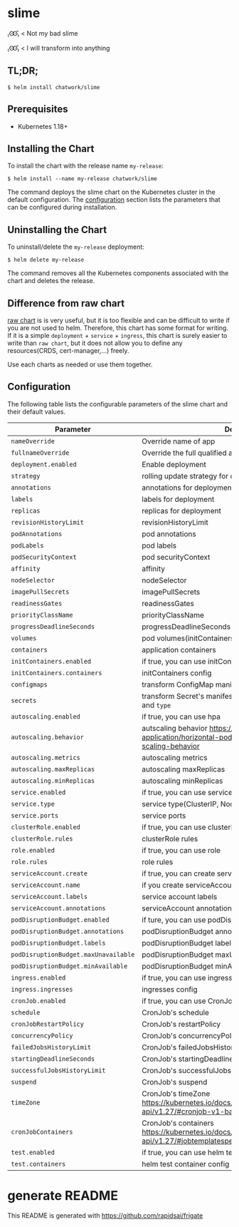 # slime

₍Ꙭ̂₎ < Not my bad slime

₍Ꙭ̂₎ < I will transform into anything

## TL;DR;

```
$ helm install chatwork/slime
```

## Prerequisites

* Kubernetes 1.18+

## Installing the Chart


To install the chart with the release name `my-release`:

```
$ helm install --name my-release chatwork/slime
```

The command deploys the slime chart on the Kubernetes cluster in the default configuration. The [configuration](https://github.com/chatwork/charts/tree/master/slime#configuration) section lists the parameters that can be configured during installation.

## Uninstalling the Chart

To uninstall/delete the `my-release` deployment:

```
$ helm delete my-release
```

The command removes all the Kubernetes components associated with the chart and deletes the release.

## Difference from raw chart

[raw chart](https://github.com/chatwork/charts/tree/master/raw) is is very useful, but it is too flexible and can be difficult to write if you are not used to helm.
Therefore, this chart has some format for writing. If it is a simple `deployment` + `service` + `ingress`, this chart is surely easier to write than `raw chart`,
but it does not allow you to define any resources(CRDS, cert-manager,...) freely.

Use each charts as needed or use them together.

## Configuration

The following table lists the configurable parameters of the slime chart and their default values.

| Parameter                             | Description                                                                                                                  | Default       |
|---------------------------------------|------------------------------------------------------------------------------------------------------------------------------|---------------|
| `nameOverride`                        | Override name of app                                                                                                         | `null`        |
| `fullnameOverride`                    | Override the full qualified app name                                                                                         | `null`        |
| `deployment.enabled`                  | Enable deployment                                                                                                            | `false`       |
| `strategy`                            | rolling update strategy for deployment                                                                                       | `{}`          |
| `annotations`                         | annotations for  deployment                                                                                                  | `{}`          |
| `labels`                              | labels for  deployment                                                                                                       | `{}`          |
| `replicas`                            | replicas for deployment                                                                                                      | `1`           |
| `revisionHistoryLimit`                | revisionHistoryLimit                                                                                                         | `""`          |
| `podAnnotations`                      | pod annotations                                                                                                              | `{}`          |
| `podLabels`                           | pod labels                                                                                                                   | `{}`          |
| `podSecurityContext`                  | pod securityContext                                                                                                          | `{}`          |
| `affinity`                            | affinity                                                                                                                     | `{}`          |
| `nodeSelector`                        | nodeSelector                                                                                                                 | `{}`          |
| `imagePullSecrets`                    | imagePullSecrets                                                                                                             | `[]`          |
| `readinessGates`                      | readinessGates                                                                                                               | `[]`          |
| `priorityClassName`                   | priorityClassName                                                                                                            | `""`          |
| `progressDeadlineSeconds`             | progressDeadlineSeconds                                                                                                      | `""`          |
| `volumes`                             | pod volumes(initContainers, containers)                                                                                      | `[]`          |
| `containers`                          | application containers                                                                                                       | `[]`          |
| `initContainers.enabled`              | if true, you can use initContainers                                                                                          | `false`       |
| `initContainers.containers`           | initContainers config                                                                                                        | `[]`          |
| `configmaps`                          | transform ConfigMap manifest. You can set `binaryData`, `data`                                                               | `{}`          |
| `secrets`                             | transform Secret's manifest. You can set `data`, `stringData` and `type`                                                     | `{}`          |
| `autoscaling.enabled`                 | if true, you can use hpa                                                                                                     | `false`       |
| `autoscaling.behavior`                | autscaling behavior https://kubernetes.io/docs/tasks/run-application/horizontal-pod-autoscale/#configurable-scaling-behavior | `{}`          |
| `autoscaling.metrics`                 | autoscaling metrics                                                                                                          | `[]`          |
| `autoscaling.maxReplicas`             | autoscaling maxReplicas                                                                                                      | `2`           |
| `autoscaling.minReplicas`             | autoscaling minReplicas                                                                                                      | `1`           |
| `service.enabled`                     | if true, you can use service                                                                                                 | `false`       |
| `service.type`                        | service type(ClusterIP, NodePort, LoadBalancer)                                                                              | `"ClusterIP"` |
| `service.ports`                       | service ports                                                                                                                | `{}`          |
| `clusterRole.enabled`                 | if true, you can use clusterRole                                                                                             | `false`       |
| `clusterRole.rules`                   | clusterRole rules                                                                                                            | `[]`          |
| `role.enabled`                        | if true, you can use role                                                                                                    | `false`       |
| `role.rules`                          | role rules                                                                                                                   | `[]`          |
| `serviceAccount.create`               | if true, you can create serviceAccount                                                                                       | `false`       |
| `serviceAccount.name`                 | if you create serviceAccount, you can set name                                                                               | `null`        |
| `serviceAccount.labels`               | service account labels                                                                                                       | `{}`          |
| `serviceAccount.annotations`          | serviceAccount annotations                                                                                                   | `{}`          |
| `podDisruptionBudget.enabled`         | if ture, you can use podDisruptionBudget                                                                                     | `false`       |
| `podDisruptionBudget.annotations`     | podDisruptionBudget annotations                                                                                              | `{}`          |
| `podDisruptionBudget.labels`          | podDisruptionBudget labels                                                                                                   | `{}`          |
| `podDisruptionBudget.maxUnavailable`  | podDisruptionBudget maxUnavailable                                                                                           | `null`        |
| `podDisruptionBudget.minAvailable`    | podDisruptionBudget minAvailable                                                                                             | `null`        |
| `ingress.enabled`                     | if true, you can use ingress                                                                                                 | `false`       |
| `ingress.ingresses`                   | ingresses config                                                                                                             | `{}`          |
| `cronJob.enabled`                     | if true, you can use CronJob                                                                                                 | `false`       |
| `schedule`                            | CronJob's schedule                                                                                                           | `""`          |
| `cronJobRestartPolicy`                | CronJob's restartPolicy                                                                                                      | `OnFailure`   |
| `concurrencyPolicy`                   | CronJob's concurrencyPolicy                                                                                                  | `Allow`       |
| `failedJobsHistoryLimit`              | CronJob's failedJobsHistoryLimit                                                                                             | `1`           |
| `startingDeadlineSeconds`             | CronJob's startingDeadlineSeconds                                                                                            | `null`        |
| `successfulJobsHistoryLimit`          | CronJob's successfulJobsHistoryLimit                                                                                         | `3`           |
| `suspend`                             | CronJob's suspend                                                                                                            | `null`        |
| `timeZone`                            | CronJob's timeZone https://kubernetes.io/docs/reference/generated/kubernetes-api/v1.27/#cronjob-v1-batch                     | `null`        |
| `cronJobContainers`                   | CronJob's containers https://kubernetes.io/docs/reference/generated/kubernetes-api/v1.27/#jobtemplatespec-v1-batch           | `[]`          |
| `test.enabled`                        | if true, you can use helm test                                                                                               | `false`       |
| `test.containers`                     | helm test container config                                                                                                   | `[]`          |


# generate README

This README is generated with https://github.com/rapidsai/frigate
